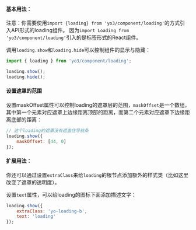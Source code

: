 #### 基本用法：

注意：你需要使用``import {loading} from 'yo3/component/loading'``的方式引入API形式的loading组件。
因为``import Loading from 'yo3/component/loading'``引入的是标签形式的React组件。

调用`loading.show`和`loading.hide`可以控制组件的显示与隐藏：

```javascript
import { loading } from 'yo3/component/loading';

loading.show();
loading.hide();
```
#### 设置遮罩的范围
设置maskOffset属性可以控制loading的遮罩层的范围，`maskOffset`是一个数组，
其中第一个元素对应遮罩上边缘距离顶部的距离，而第二个元素对应遮罩下边缘距离底部的距离：

```javascript
// 这个loading的遮罩没有遮盖住导航条
loading.show({
    maskOffset: [44, 0]
});
```

#### 扩展用法：
你还可以通过设置`extraClass`来给`loading`的根节点添加额外的样式类（比如这里改变了遮罩的透明度）。

设置`text`属性，可以给loading的图标下面添加描述文字：

```javascript
loading.show({
    extraClass: 'yo-loading-b',
    text: 'loading'
});
```